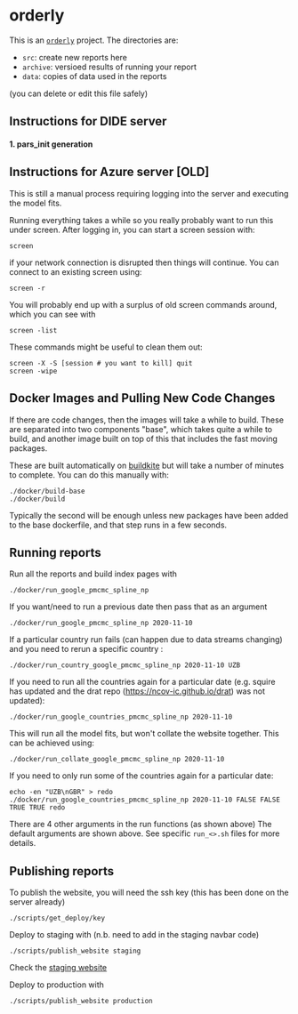 # orderly

This is an [`orderly`](https://github.com/vimc/orderly) project.  The directories are:

* `src`: create new reports here
* `archive`: versioed results of running your report
* `data`: copies of data used in the reports

(you can delete or edit this file safely)

## Instructions for DIDE server

#### 1. pars_init generation




## Instructions for Azure server [OLD]

This is still a manual process requiring logging into the server and executing the model fits.

Running everything takes a while so you really probably want to run this under screen. After logging in, you can start a screen session with:

```
screen
```

if your network connection is disrupted then things will continue.  You can connect to an existing screen using:

```
screen -r
```

You will probably end up with a surplus of old screen commands around, which you can see with

```
screen -list
```

These commands might be useful to clean them out:

```
screen -X -S [session # you want to kill] quit
screen -wipe
```

## Docker Images and Pulling New Code Changes

If there are code changes, then the images will take a while to build. These are separated into two components "base", which takes quite a while to build, and another image built on top of this that includes the fast moving packages.

These are built automatically on [buildkite](https://buildkite.com/mrc-ide/global-lmic-report) but will take a number of minutes to complete.  You can do this manually with:

```
./docker/build-base
./docker/build
```

Typically the second will be enough unless new packages have been added to the base dockerfile, and that step runs in a few seconds.

## Running reports

Run all the reports and build index pages with

```
./docker/run_google_pmcmc_spline_np

```

If you want/need to run a previous date then pass that as an argument

```
./docker/run_google_pmcmc_spline_np 2020-11-10
```

If a particular country run fails (can happen due to data streams changing) and 
you need to rerun a specific country :

```
./docker/run_country_google_pmcmc_spline_np 2020-11-10 UZB
```

If you need to run all the countries again for a particular date (e.g. squire has
updated and the drat repo (https://ncov-ic.github.io/drat) was not updated):


```
./docker/run_google_countries_pmcmc_spline_np 2020-11-10
```

This will run all the model fits, but won't collate the website together. This 
can be achieved using:

```
./docker/run_collate_google_pmcmc_spline_np 2020-11-10
```

If you need to only run some of the countries again for a particular date:

```
echo -en "UZB\nGBR" > redo
./docker/run_google_countries_pmcmc_spline_np 2020-11-10 FALSE FALSE TRUE TRUE redo
```

There are 4 other arguments in the run functions (as shown above) The default 
arguments are shown above. See specific `run_<>.sh` files for more details.

## Publishing reports

To publish the website, you will need the ssh key (this has been done on the server already)

```
./scripts/get_deploy/key
```

Deploy to staging with (n.b. need to add in the staging navbar code)

```
./scripts/publish_website staging
```

Check the [staging website](https://mrc-ide.github.io/global-lmic-reports-staging/)

Deploy to production with

```
./scripts/publish_website production
```

